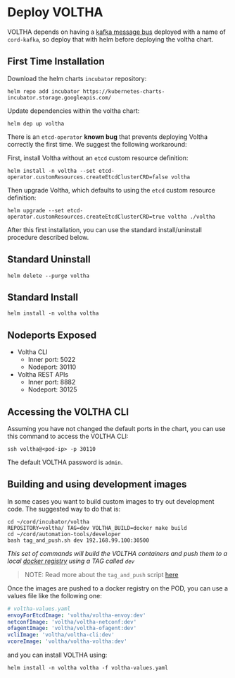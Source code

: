 # Deploy VOLTHA

VOLTHA depends on having a [kafka message bus](kafka.md) deployed with a name
of `cord-kafka`, so deploy that with helm before deploying the voltha chart.


## First Time Installation

Download the helm charts `incubator` repository:

```shell
helm repo add incubator https://kubernetes-charts-incubator.storage.googleapis.com/
```

Update dependencies within the voltha chart:

```shell
helm dep up voltha
```

There is an `etcd-operator` **known bug** that prevents deploying
Voltha correctly the first time. We suggest the following workaround:

First, install Voltha without an `etcd` custom resource definition:

```shell
helm install -n voltha --set etcd-operator.customResources.createEtcdClusterCRD=false voltha
```

Then upgrade Voltha, which defaults to using the `etcd` custom
resource definition:

```shell
helm upgrade --set etcd-operator.customResources.createEtcdClusterCRD=true voltha ./voltha
```

After this first installation, you can use the standard
install/uninstall procedure described below.

## Standard Uninstall

```shell
helm delete --purge voltha
```

## Standard Install

```shell
helm install -n voltha voltha
```

## Nodeports Exposed

* Voltha CLI
    * Inner port: 5022
    * Nodeport: 30110
* Voltha REST APIs
    * Inner port: 8882
    * Nodeport: 30125

## Accessing the VOLTHA CLI

Assuming you have not changed the default ports in the chart,
you can use this command to access the VOLTHA CLI:

```shell
ssh voltha@<pod-ip> -p 30110
```

The default VOLTHA password is `admin`.

## Building and using development images

In some cases you want to build custom images to try out development code.
The suggested way to do that is:

```shell
cd ~/cord/incubator/voltha
REPOSITORY=voltha/ TAG=dev VOLTHA_BUILD=docker make build
cd ~/cord/automation-tools/developer
bash tag_and_push.sh dev 192.168.99.100:30500
```

_This set of commands will build the VOLTHA containers and push them to a local
[docker registry](../prereqs/docker-registry.md) using a TAG called `dev`_

> NOTE: Read more about the `tag_and_push` script [here](../prereqs/docker-registry.md)

Once the images are pushed to a docker registry on the POD,
you can use a values file like the following one:

```yaml
# voltha-values.yaml
envoyForEtcdImage: 'voltha/voltha-envoy:dev'
netconfImage: 'voltha/voltha-netconf:dev'
ofagentImage: 'voltha/voltha-ofagent:dev'
vcliImage: 'voltha/voltha-cli:dev'
vcoreImage: 'voltha/voltha-voltha:dev'
```

and you can install VOLTHA using:

```shell
helm install -n voltha voltha -f voltha-values.yaml
```
